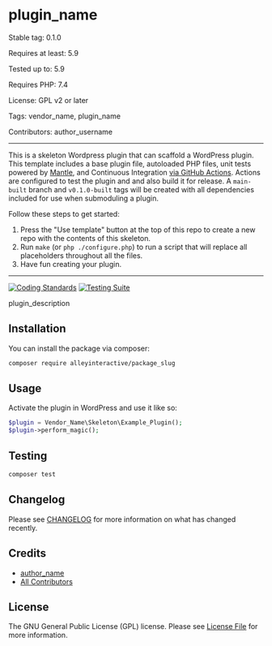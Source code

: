 # plugin_name

Stable tag: 0.1.0

Requires at least: 5.9

Tested up to: 5.9

Requires PHP: 7.4

License: GPL v2 or later

Tags: vendor_name, plugin_name

Contributors: author_username

<!--delete-->
---
This is a skeleton Wordpress plugin that can scaffold a WordPress plugin. This
template includes a base plugin file, autoloaded PHP files, unit tests powered
by [Mantle](https://mantle.alley.co/), and Continuous Integration [via GitHub
Actions](.github/workflows). Actions are configured to test the plugin and and
also build it for release. A `main-built` branch and `v0.1.0-built` tags will be
created with all dependencies included for use when submoduling a plugin.

Follow these steps to get started:

1. Press the "Use template" button at the top of this repo to create a new repo with the contents of this skeleton.
2. Run `make` (or `php ./configure.php`) to run a script that will replace all placeholders throughout all the files.
3. Have fun creating your plugin.
---

<!--/delete-->
[![Coding Standards](https://github.com/alleyinteractive/create-wordpress-plugin/actions/workflows/coding-standards.yml/badge.svg)](https://github.com/alleyinteractive/create-wordpress-plugin/actions/workflows/coding-standards.yml)
[![Testing Suite](https://github.com/alleyinteractive/create-wordpress-plugin/actions/workflows/unit-test.yml/badge.svg)](https://github.com/alleyinteractive/create-wordpress-plugin/actions/workflows/unit-test.yml)

plugin_description

## Installation

You can install the package via composer:

```bash
composer require alleyinteractive/package_slug
```

## Usage

Activate the plugin in WordPress and use it like so:

```php
$plugin = Vendor_Name\Skeleton\Example_Plugin();
$plugin->perform_magic();
```

## Testing

```bash
composer test
```

## Changelog

Please see [CHANGELOG](CHANGELOG.md) for more information on what has changed recently.

## Credits

- [author_name](https://github.com/author_name)
- [All Contributors](../../contributors)

## License

The GNU General Public License (GPL) license. Please see [License File](LICENSE) for more information.
